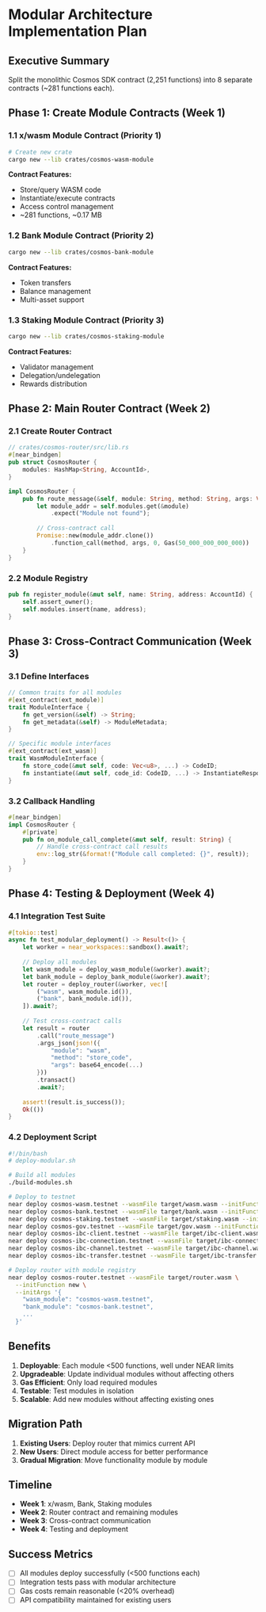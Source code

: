 # Modular Architecture Implementation Plan

## Executive Summary
Split the monolithic Cosmos SDK contract (2,251 functions) into 8 separate contracts (~281 functions each).

## Phase 1: Create Module Contracts (Week 1)

### 1.1 x/wasm Module Contract (Priority 1)
```bash
# Create new crate
cargo new --lib crates/cosmos-wasm-module
```

**Contract Features:**
- Store/query WASM code
- Instantiate/execute contracts  
- Access control management
- ~281 functions, ~0.17 MB

### 1.2 Bank Module Contract (Priority 2)
```bash
cargo new --lib crates/cosmos-bank-module
```

**Contract Features:**
- Token transfers
- Balance management
- Multi-asset support

### 1.3 Staking Module Contract (Priority 3)
```bash
cargo new --lib crates/cosmos-staking-module
```

**Contract Features:**
- Validator management
- Delegation/undelegation
- Rewards distribution

## Phase 2: Main Router Contract (Week 2)

### 2.1 Create Router Contract
```rust
// crates/cosmos-router/src/lib.rs
#[near_bindgen]
pub struct CosmosRouter {
    modules: HashMap<String, AccountId>,
}

impl CosmosRouter {
    pub fn route_message(&self, module: String, method: String, args: Vec<u8>) -> Promise {
        let module_addr = self.modules.get(&module)
            .expect("Module not found");
        
        // Cross-contract call
        Promise::new(module_addr.clone())
            .function_call(method, args, 0, Gas(50_000_000_000_000))
    }
}
```

### 2.2 Module Registry
```rust
pub fn register_module(&mut self, name: String, address: AccountId) {
    self.assert_owner();
    self.modules.insert(name, address);
}
```

## Phase 3: Cross-Contract Communication (Week 3)

### 3.1 Define Interfaces
```rust
// Common traits for all modules
#[ext_contract(ext_module)]
trait ModuleInterface {
    fn get_version(&self) -> String;
    fn get_metadata(&self) -> ModuleMetadata;
}

// Specific module interfaces
#[ext_contract(ext_wasm)]
trait WasmModuleInterface {
    fn store_code(&mut self, code: Vec<u8>, ...) -> CodeID;
    fn instantiate(&mut self, code_id: CodeID, ...) -> InstantiateResponse;
}
```

### 3.2 Callback Handling
```rust
#[near_bindgen]
impl CosmosRouter {
    #[private]
    pub fn on_module_call_complete(&mut self, result: String) {
        // Handle cross-contract call results
        env::log_str(&format!("Module call completed: {}", result));
    }
}
```

## Phase 4: Testing & Deployment (Week 4)

### 4.1 Integration Test Suite
```rust
#[tokio::test]
async fn test_modular_deployment() -> Result<()> {
    let worker = near_workspaces::sandbox().await?;
    
    // Deploy all modules
    let wasm_module = deploy_wasm_module(&worker).await?;
    let bank_module = deploy_bank_module(&worker).await?;
    let router = deploy_router(&worker, vec![
        ("wasm", wasm_module.id()),
        ("bank", bank_module.id()),
    ]).await?;
    
    // Test cross-contract calls
    let result = router
        .call("route_message")
        .args_json(json!({
            "module": "wasm",
            "method": "store_code",
            "args": base64_encode(...)
        }))
        .transact()
        .await?;
        
    assert!(result.is_success());
    Ok(())
}
```

### 4.2 Deployment Script
```bash
#!/bin/bash
# deploy-modular.sh

# Build all modules
./build-modules.sh

# Deploy to testnet
near deploy cosmos-wasm.testnet --wasmFile target/wasm.wasm --initFunction new
near deploy cosmos-bank.testnet --wasmFile target/bank.wasm --initFunction new
near deploy cosmos-staking.testnet --wasmFile target/staking.wasm --initFunction new
near deploy cosmos-gov.testnet --wasmFile target/gov.wasm --initFunction new
near deploy cosmos-ibc-client.testnet --wasmFile target/ibc-client.wasm --initFunction new
near deploy cosmos-ibc-connection.testnet --wasmFile target/ibc-connection.wasm --initFunction new
near deploy cosmos-ibc-channel.testnet --wasmFile target/ibc-channel.wasm --initFunction new
near deploy cosmos-ibc-transfer.testnet --wasmFile target/ibc-transfer.wasm --initFunction new

# Deploy router with module registry
near deploy cosmos-router.testnet --wasmFile target/router.wasm \
  --initFunction new \
  --initArgs '{
    "wasm_module": "cosmos-wasm.testnet",
    "bank_module": "cosmos-bank.testnet",
    ...
  }'
```

## Benefits

1. **Deployable**: Each module <500 functions, well under NEAR limits
2. **Upgradeable**: Update individual modules without affecting others
3. **Gas Efficient**: Only load required modules
4. **Testable**: Test modules in isolation
5. **Scalable**: Add new modules without affecting existing ones

## Migration Path

1. **Existing Users**: Deploy router that mimics current API
2. **New Users**: Direct module access for better performance
3. **Gradual Migration**: Move functionality module by module

## Timeline

- **Week 1**: x/wasm, Bank, Staking modules
- **Week 2**: Router contract and remaining modules
- **Week 3**: Cross-contract communication
- **Week 4**: Testing and deployment

## Success Metrics

- [ ] All modules deploy successfully (<500 functions each)
- [ ] Integration tests pass with modular architecture
- [ ] Gas costs remain reasonable (<20% overhead)
- [ ] API compatibility maintained for existing users